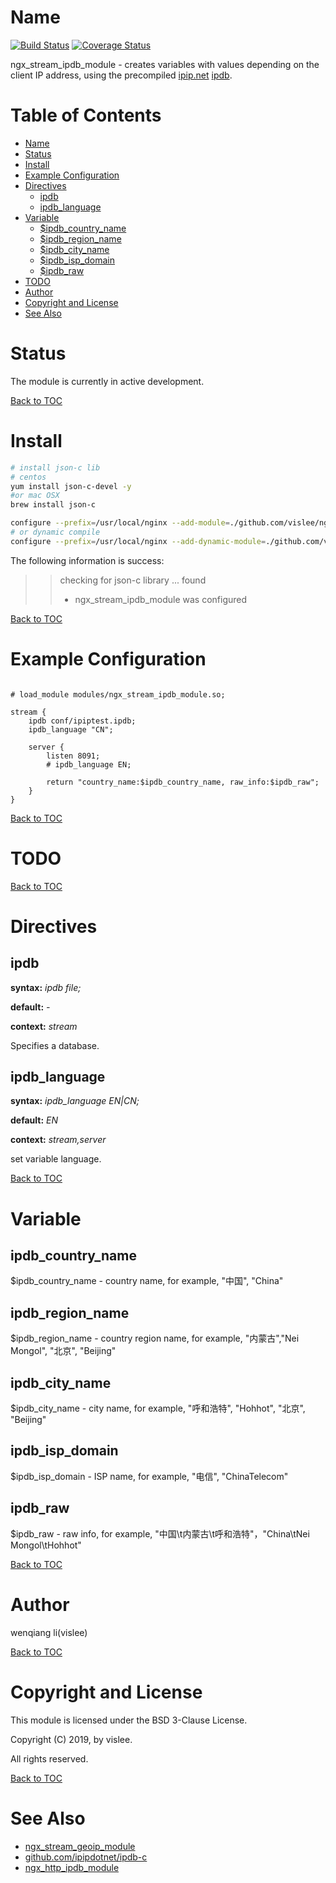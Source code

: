 Name
====


[![Build Status](https://travis-ci.org/vislee/ngx_stream_ipdb_module.svg?branch=master)](https://travis-ci.org/vislee/ngx_stream_ipdb_module)
[![Coverage Status](https://coveralls.io/repos/github/vislee/ngx_stream_ipdb_module/badge.svg?branch=master)](https://coveralls.io/github/vislee/ngx_stream_ipdb_module?branch=master)

ngx_stream_ipdb_module - creates variables with values depending on the client IP address, using the precompiled [ipip.net](https://www.ipip.net) [ipdb](https://www.ipip.net/ipdb/test).


Table of Contents
=================
* [Name](#name)
* [Status](#status)
* [Install](#install)
* [Example Configuration](#example-configuration)
* [Directives](#directives)
    * [ipdb](#ipdb)
    * [ipdb_language](#ipdb_language)
* [Variable](#variable)
    * [$ipdb_country_name](#ipdb_country_name)
    * [$ipdb_region_name](#ipdb_region_name)
    * [$ipdb_city_name](#ipdb_city_name)
    * [$ipdb_isp_domain](#ipdb_isp_domain)
    * [$ipdb_raw](#ipdb_raw)
* [TODO](#todo)
* [Author](#author)
* [Copyright and License](#copyright-and-license)
* [See Also](#see-also)


Status
======
The module is currently in active development.

[Back to TOC](#table-of-contents)

Install
=======

```sh
# install json-c lib
# centos
yum install json-c-devel -y
#or mac OSX
brew install json-c

configure --prefix=/usr/local/nginx --add-module=./github.com/vislee/ngx_stream_ipdb_module
# or dynamic compile
configure --prefix=/usr/local/nginx --add-dynamic-module=./github.com/vislee/ngx_stream_ipdb_module --with-compat
```

The following information is success:

 >> checking for json-c library ... found
 >>  + ngx_stream_ipdb_module was configured


[Back to TOC](#table-of-contents)

Example Configuration
====================

```nginx

# load_module modules/ngx_stream_ipdb_module.so;

stream {
    ipdb conf/ipiptest.ipdb;
    ipdb_language "CN";

    server {
        listen 8091;
        # ipdb_language EN;

        return "country_name:$ipdb_country_name, raw_info:$ipdb_raw";
    }
}

```

[Back to TOC](#table-of-contents)

TODO
==========

[Back to TOC](#table-of-contents)

Directives
==========

ipdb
----
**syntax:** *ipdb file;*

**default:** *-*

**context:** *stream*

Specifies a database.

ipdb_language
-------------
**syntax:** *ipdb_language EN|CN;*

**default:** *EN*

**context:** *stream,server*

set variable language.


[Back to TOC](#table-of-contents)


Variable
========

ipdb_country_name
----------------

$ipdb_country_name - country name, for example, "中国", "China"

ipdb_region_name
----------------

$ipdb_region_name - country region name, for example, "内蒙古","Nei Mongol", "北京", "Beijing"

ipdb_city_name
--------------

$ipdb_city_name - city name, for example, "呼和浩特", "Hohhot", "北京", "Beijing"

ipdb_isp_domain
---------------

$ipdb_isp_domain - ISP name, for example, "电信", "ChinaTelecom"

ipdb_raw
--------

$ipdb_raw - raw info, for example, "中国\t内蒙古\t呼和浩特"，"China\tNei Mongol\tHohhot"


[Back to TOC](#table-of-contents)

Author
======

wenqiang li(vislee)

[Back to TOC](#table-of-contents)

Copyright and License
=====================

This module is licensed under the BSD 3-Clause License.

Copyright (C) 2019, by vislee.

All rights reserved.

[Back to TOC](#table-of-contents)


See Also
========

+ [ngx_stream_geoip_module](http://nginx.org/en/docs/stream/ngx_stream_geoip_module.html)
+ [github.com/ipipdotnet/ipdb-c](https://github.com/ipipdotnet/ipdb-c)
+ [ngx_http_ipdb_module](https://github.com/vislee/ngx_http_ipdb_module)
